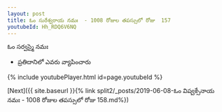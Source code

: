 ```yaml
---
layout: post
title: ఓం సురేశ్వరాయ నమః  - 1008 రోజుల తపస్సులో రోజు  157
youtubeId: Hh_RDQ6V6NQ
---
```

 
 
 ఓం సర్వస్మై నమః  
 
 -  ప్రతిదానిలో ఎవరు వ్యాపించారు 
 
  
 
  
 
 
 
 
 
 


{% include youtubePlayer.html id=page.youtubeId %}
 
[Next]({{ site.baseurl }}{% link  split2/_posts/2019-06-08-ఓం విష్వక్సేనాయ నమః  - 1008 రోజుల తపస్సులో రోజు  158.md%})
 

